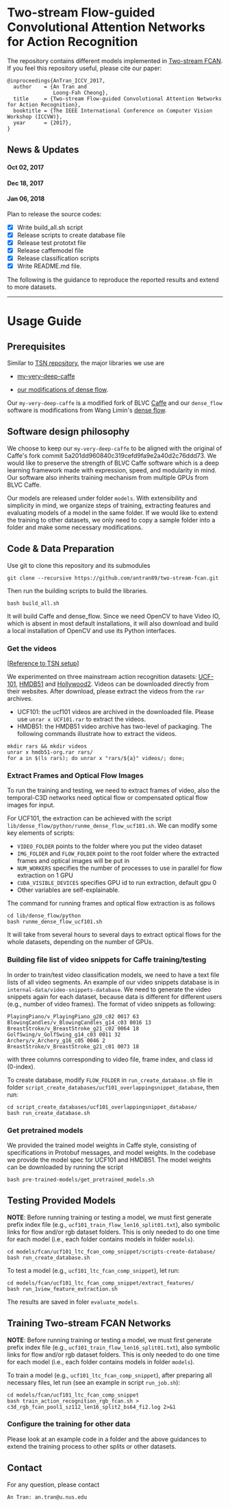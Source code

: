# Two-stream Flow-guided Convolutional Attention Networks for Action Recognition

The repository contains different models implemented in [Two-stream FCAN](https://arxiv.org/abs/1708.09268). If you feel this repository useful, please cite our paper:
```
@inproceedings{AnTran_ICCV_2017,
  author    = {An Tran and
               Loong-Fah Cheong},
  title     = {Two-stream Flow-guided Convolutional Attention Networks for Action Recognition},
  booktitle = {The IEEE International Conference on Computer Vision Workshop (ICCVW)},
  year      = {2017},
}
```

## News & Updates

#### Oct 02, 2017

#### Dec 18, 2017

#### Jan 06, 2018

Plan to release the source codes:

- [x] Write build_all.sh script
- [x] Release scripts to create database file
- [x] Release test prototxt file
- [x] Release caffemodel file
- [x] Release classification scripts
- [x] Write README.md file.

The following is the guidance to reproduce the reported results and extend to more datasets.

-------------
# Usage Guide

## Prerequisites
Similar to [TSN repository](https://github.com/yjxiong/temporal-segment-networks), the major libraries we use are

- [my-very-deep-caffe][caffe]

- [our modifications of dense flow][df].

Our `my-very-deep-caffe` is a modified fork of BLVC [Caffe][BLVC-Caffe] and our `dense_flow` software is modifications from Wang Limin's [dense flow][Wang_dense_flow].

## Software design philosophy
We choose to keep our `my-very-deep-caffe` to be aligned with the original of Caffe's fork commit 5a201dd960840c319cefd9fa9e2a40d2c76ddd73. 
We would like to preserve the strength of BLVC Caffe software which is a deep learning framework made with expression, speed, and modularity 
in mind. Our software also inherits training mechanism from multiple GPUs from BLVC Caffe.

Our models are released under folder `models`. With extensibility and simplicity in mind, we organize steps of training, extracting features and evaluating models of a model in the same folder. If we would like to extend the training to other datasets, we only need to copy a sample folder into a
folder and make some necessary modifications.

## Code & Data Preparation
Use git to clone this repository and its submodules
```
git clone --recursive https://github.com/antran89/two-stream-fcan.git
```

Then run the building scripts to build the libraries.

```
bash build_all.sh
```
It will build Caffe and dense_flow. Since we need OpenCV to have Video IO, which is absent in most default installations, it will also download and build a local installation of OpenCV and use its Python interfaces.

### Get the videos
[[Reference to TSN setup][tsn]]

We experimented on three mainstream action recognition datasets: [UCF-101][ucf101], [HMDB51][hmdb51] and [Hollywood2][hollywood2]. Videos can be downloaded directly from their websites.
After download, please extract the videos from the `rar` archives.
- UCF101: the ucf101 videos are archived in the downloaded file. Please use `unrar x UCF101.rar` to extract the videos.
- HMDB51: the HMDB51 video archive has two-level of packaging.
The following commands illustrate how to extract the videos.
```
mkdir rars && mkdir videos
unrar x hmdb51-org.rar rars/
for a in $(ls rars); do unrar x "rars/${a}" videos/; done;
```

### Extract Frames and Optical Flow Images
To run the training and testing, we need to extract frames of video, also the temporal-C3D networks need optical flow or compensated optical flow images for input.

For UCF101, the extraction can be achieved with the script `lib/dense_flow/python/runme_dense_flow_ucf101.sh`. We can modify some key elements of scripts:
- `VIDEO_FOLDER` points to the folder where you put the video dataset
- `IMG_FOLDER` and `FLOW_FOLDER` point to the root folder where the extracted frames and optical images will be put in
- `NUM_WORKERS` specifies the number of processes to use in parallel for flow extraction on 1 GPU
- `CUDA_VISIBLE_DEVICES` specifies GPU id to run extraction, default gpu 0
- Other variables are self-explainable.

The command for running frames and optical flow extraction is as follows

```
cd lib/dense_flow/python
bash runme_dense_flow_ucf101.sh
```

It will take from several hours to several days to extract optical flows for the whole datasets, depending on the number of GPUs.

### Building file list of video snippets for Caffe training/testing
In order to train/test video classification models, we need to have a text file lists of all video segments. An example of our video snippets database is in `internal-data/video-snippets-database`. We need to generate the video snippets again for each dataset, because data is different for different users (e.g., number of video frames). The format of video snippets as following:
```
PlayingPiano/v_PlayingPiano_g20_c02 0017 63
BlowingCandles/v_BlowingCandles_g14_c03 0016 13
BreastStroke/v_BreastStroke_g21_c02 0064 18
GolfSwing/v_GolfSwing_g14_c03 0011 32
Archery/v_Archery_g16_c05 0046 2
BreastStroke/v_BreastStroke_g21_c01 0073 18
```

with three columns corresponding to video file, frame index, and class id (0-index).

To create database, modify `FLOW_FOLDER` in `run_create_database.sh` file in folder `script_create_databases/ucf101_overlappingsnippet_database`, then run:

```
cd script_create_databases/ucf101_overlappingsnippet_database/
bash run_create_database.sh
```

### Get pretrained models
We provided the trained model weights in Caffe style, consisting of specifications in Protobuf messages, and model weights.
In the codebase we provide the model spec for UCF101 and HMDB51.
The model weights can be downloaded by running the script

```
bash pre-trained-models/get_pretrained_models.sh
```

## Testing Provided Models
**NOTE**: Before running training or testing a model, we must first generate prefix index file (e.g., `ucf101_train_flow_len16_split01.txt`), also symbolic links for flow and/or rgb dataset folders. This is only needed to do one time for each model (i.e., each folder contains models in folder `models`).

```
cd models/fcan/ucf101_ltc_fcan_comp_snippet/scripts-create-database/
bash run_create_database.sh
```

To test a model (e.g., `ucf101_ltc_fcan_comp_snippet`), let run:
```
cd models/fcan/ucf101_ltc_fcan_comp_snippet/extract_features/
bash run_1view_feature_extraction.sh
```

The results are saved in foler `evaluate_models`.

## Training Two-stream FCAN Networks
**NOTE**: Before running training or testing a model, we must first generate prefix index file (e.g., `ucf101_train_flow_len16_split01.txt`), also symbolic links for flow and/or rgb dataset folders. This is only needed to do one time for each model (i.e., each folder contains models in folder `models`).

To train a model (e.g., `ucf101_ltc_fcan_comp_snippet`), after preparing all necessary files, let run (see an example in script `run_job.sh`):
```
cd models/fcan/ucf101_ltc_fcan_comp_snippet
bash train_action_recognition_rgb_fcan.sh > c3d_rgb_fcan_pool1_sz112_len16_split2_bs64_fi2.log 2>&1
```

### Configure the training for other data
Please look at an example code in a folder and the above guidances to extend the training process to other splits or other datasets.

## Contact
For any question, please contact
```
An Tran: an.tran@u.nus.edu
```

[caffe]:https://github.com/antran89/my-very-deep-caffe
[df]:https://github.com/antran89/dense_flow
[BLVC-Caffe]:https://github.com/antran89/dense_flow
[Wang_dense_flow]:https://github.com/yjxiong/dense_flow
[tsn]:https://github.com/yjxiong/temporal-segment-networks
[ucf101]:http://crcv.ucf.edu/data/UCF101.php
[hmdb51]:http://serre-lab.clps.brown.edu/resource/hmdb-a-large-human-motion-database/
[hollywood2]:http://www.di.ens.fr/~laptev/actions/hollywood2/
